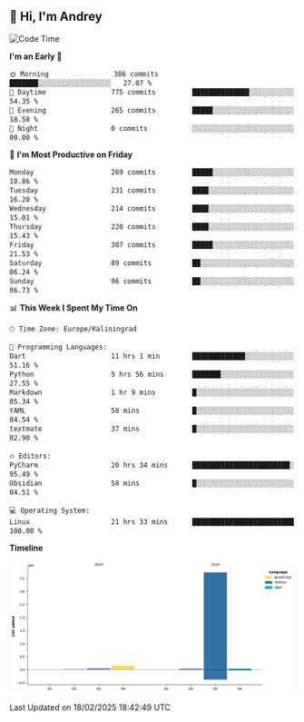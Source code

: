 ## 👋 Hi, I'm Andrey

<!--START_SECTION:waka-->
![Code Time](http://img.shields.io/badge/Code%20Time-763%20hrs%2040%20mins-blue)

**I'm an Early 🐤** 

```text
🌞 Morning                386 commits         ███████░░░░░░░░░░░░░░░░░░   27.07 % 
🌆 Daytime                775 commits         ██████████████░░░░░░░░░░░   54.35 % 
🌃 Evening                265 commits         █████░░░░░░░░░░░░░░░░░░░░   18.58 % 
🌙 Night                  0 commits           ░░░░░░░░░░░░░░░░░░░░░░░░░   00.00 % 
```
📅 **I'm Most Productive on Friday** 

```text
Monday                   269 commits         █████░░░░░░░░░░░░░░░░░░░░   18.86 % 
Tuesday                  231 commits         ████░░░░░░░░░░░░░░░░░░░░░   16.20 % 
Wednesday                214 commits         ████░░░░░░░░░░░░░░░░░░░░░   15.01 % 
Thursday                 220 commits         ████░░░░░░░░░░░░░░░░░░░░░   15.43 % 
Friday                   307 commits         █████░░░░░░░░░░░░░░░░░░░░   21.53 % 
Saturday                 89 commits          ██░░░░░░░░░░░░░░░░░░░░░░░   06.24 % 
Sunday                   96 commits          ██░░░░░░░░░░░░░░░░░░░░░░░   06.73 % 
```


📊 **This Week I Spent My Time On** 

```text
🕑︎ Time Zone: Europe/Kaliningrad

💬 Programming Languages: 
Dart                     11 hrs 1 min        █████████████░░░░░░░░░░░░   51.16 % 
Python                   5 hrs 56 mins       ███████░░░░░░░░░░░░░░░░░░   27.55 % 
Markdown                 1 hr 9 mins         █░░░░░░░░░░░░░░░░░░░░░░░░   05.34 % 
YAML                     58 mins             █░░░░░░░░░░░░░░░░░░░░░░░░   04.54 % 
textmate                 37 mins             █░░░░░░░░░░░░░░░░░░░░░░░░   02.90 % 

🔥 Editors: 
PyCharm                  20 hrs 34 mins      ████████████████████████░   95.49 % 
Obsidian                 58 mins             █░░░░░░░░░░░░░░░░░░░░░░░░   04.51 % 

💻 Operating System: 
Linux                    21 hrs 33 mins      █████████████████████████   100.00 % 
```

**Timeline**

![Lines of Code chart](https://raw.githubusercontent.com/Mist3s/Mist3s/main/assets/bar_graph.png)


 Last Updated on 18/02/2025 18:42:49 UTC
<!--END_SECTION:waka-->

